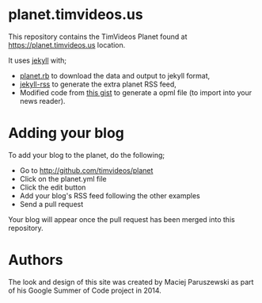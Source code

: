 planet.timvideos.us
======

This repository contains the TimVideos Planet found at https://planet.timvideos.us location.

It uses [jekyll](http://jekyllrb.com/) with;
 * [planet.rb](https://github.com/pote/planet.rb) to download the data and output to jekyll format,
 * [jekyll-rss](https://github.com/agelber/jekyll-rss) to generate the extra planet RSS feed,
 * Modified code from [this gist](https://gist.github.com/jpmckinney/835264) to generate a opml file (to import into your news reader).


Adding your blog
=======

To add your blog to the planet, do the following;
 * Go to http://github.com/timvideos/planet
 * Click on the planet.yml file
 * Click the edit button
 * Add your blog's RSS feed following the other examples
 * Send a pull request

Your blog will appear once the pull request has been merged into this repository.


Authors
========

The look and design of this site was created by Maciej Paruszewski as part of his Google Summer of Code project in 2014.
